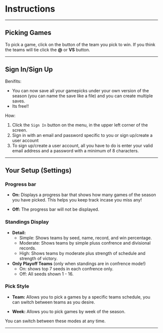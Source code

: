 # **Instructions**

---

## Picking Games

To pick a game, click on the button of the team you pick to win. If you think the teams will tie click the **@** or **VS** button.

---

## Sign In/Sign Up

Benifits:
- You can now save all your gamepicks under your own version of the season (you can name the save like a file) and you can create multiple saves.
- Its free!!

How:
1. Click the `Sign In` button on the menu, in the upper left corner of the screen.
2. Sign in with an email and password specific to you or sign up/create a user account 
3. To sign up/create a user account, all you have to do is enter your valid email address and a password with a minimum of 8 characters.

---

## Your Setup (Settings)

### Progress bar

- **On:** Displays a progress bar that shows how many games of the season you have picked. This helps you keep track incase you miss any!

- **Off:** The progress bar will not be displayed.

### Standings Display

- **Detail:**
  - Simple: Shows teams by seed, name, record, and win percentage.
  - Moderate: Shows teams by simple pluss confrence and divisional records.
  - High: Shows teams by moderate plus strength of schedule and strength of victory.
- **Only Playoff Teams** (only when standings are in confrence mode!)
  - On: shows top 7 seeds in each confrence only.
  - Off: All seeds shown 1 - 16.

### Pick Style

- **Team:** Allows you to pick a games by a specific teams schedule, you can switch between teams as you desire.

- **Week:** Allows you to pick games by week of the season.

You can switch between these modes at any time.

---
